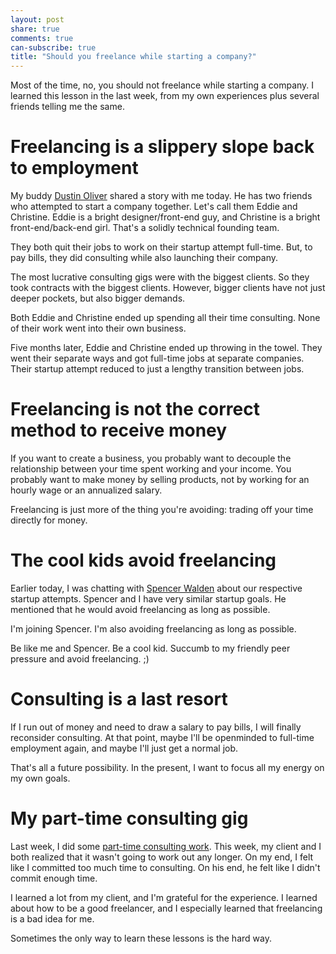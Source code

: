 ```yaml
---
layout: post
share: true
comments: true
can-subscribe: true
title: "Should you freelance while starting a company?"
---
```


Most of the time, no, you should not freelance while starting a company.  I learned this lesson in the last week, from my own experiences plus several friends telling me the same.

# Freelancing is a slippery slope back to employment

My buddy <a href="https://twitter.com/DustinWOliver" target="_blank">Dustin Oliver</a> shared a story with me today.  He has two friends who attempted to start a company together.  Let's call them Eddie and Christine.  Eddie is a bright designer/front-end guy, and Christine is a bright front-end/back-end girl.  That's a solidly technical founding team.

They both quit their jobs to work on their startup attempt full-time.  But, to pay bills, they did consulting while also launching their company.

The most lucrative consulting gigs were with the biggest clients.  So they took contracts with the biggest clients.  However, bigger clients have not just deeper pockets, but also bigger demands.

Both Eddie and Christine ended up spending all their time consulting.  None of their work went into their own business.

Five months later, Eddie and Christine ended up throwing in the towel.  They went their separate ways and got full-time jobs at separate companies.  Their startup attempt reduced to just a lengthy transition between jobs.

# Freelancing is not the correct method to receive money

If you want to create a business, you probably want to decouple the relationship between your time spent working and your income.  You probably want to make money by selling products, not by working for an hourly wage or an annualized salary.

Freelancing is just more of the thing you're avoiding:  trading off your time directly for money.

# The cool kids avoid freelancing

Earlier today, I was chatting with <a href="https://twitter.com/Swaldy" target="_blank">Spencer Walden</a> about our respective startup attempts.  Spencer and I have very similar startup goals.  He mentioned that he would avoid freelancing as long as possible.

I'm joining Spencer.  I'm also avoiding freelancing as long as possible.

Be like me and Spencer.  Be a cool kid.  Succumb to my friendly peer pressure and avoid freelancing.  ;)

# Consulting is a last resort

If I run out of money and need to draw a salary to pay bills, I will finally reconsider consulting.  At that point, maybe I'll be openminded to full-time employment again, and maybe I'll just get a normal job.

That's all a future possibility.  In the present, I want to focus all my energy on my own goals.

# My part-time consulting gig

Last week, I did some <a href="http://www.dillonforrest.com/startup/temptations-to-quit/" target="_blank">part-time consulting work</a>.  This week, my client and I both realized that it wasn't going to work out any longer.  On my end, I felt like I committed too much time to consulting.  On his end, he felt like I didn't commit enough time.

I learned a lot from my client, and I'm grateful for the experience.  I learned about how to be a good freelancer, and I especially learned that freelancing is a bad idea for me.

Sometimes the only way to learn these lessons is the hard way.
